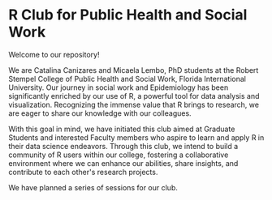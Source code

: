 # R Club for Public Health and Social Work

Welcome to our repository! 

We are Catalina Canizares and Micaela Lembo, PhD students at the Robert Stempel College of Public Health and Social Work, Florida International University. Our journey in social work and Epidemiology has been significantly enriched by our use of R, a powerful tool for data analysis and visualization. Recognizing the immense value that R brings to research, we are eager to share our knowledge with our colleagues.

With this goal in mind, we have initiated this club aimed at Graduate Students and interested Faculty members who aspire to learn and apply R in their data science endeavors. Through this club, we intend to build a community of R users within our college, fostering a collaborative environment where we can enhance our abilities, share insights, and contribute to each other's research projects.

We have planned a series of sessions for our club. 

